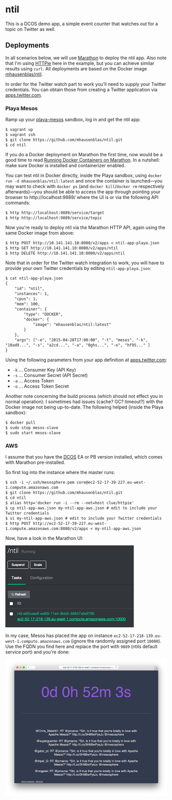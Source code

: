 # ntil

This is a DCOS demo app, a simple event counter that watches out for a topic on Twitter as well.

## Deployments

In all scenarios below, we will use [Marathon](https://mesosphere.github.io/marathon/) to deploy the ntil app. Also note that I'm using [HTTPie](http://httpie.org/) here in the example, but you can achieve similar results using `curl`. All deployments are based on the Docker image [mhausenblas/ntil](https://registry.hub.docker.com/u/mhausenblas/ntil/).

In order for the Twitter watch part to work you'll need to supply your Twitter credentials. You can obtain those from creating a Twitter application via [apps.twitter.com](https://apps.twitter.com/).

### Playa Mesos

Ramp up your [playa-mesos](https://github.com/mesosphere/playa-mesos) sandbox, log in and get the ntil app:

    $ vagrant up
    $ vagrant ssh
    $ git clone https://github.com/mhausenblas/ntil.git
    $ cd ntil

If you do a Docker deployment on Marathon the first time, now would be a good time to read [Running Docker Containers on Marathon](https://mesosphere.github.io/marathon/docs/native-docker.html). In a nutshell: make sure Docker is installed and containerizer enabled.

You can test ntil in Docker directly, inside the Playa sandbox, using `docker run -d mhausenblas/ntil:latest` and once the container is launched—you may want to check with `docker ps` (and `docker kill`/`docker rm` respectively afterwards)—you should be able to access the app through pointing your browser to http://localhost:9889/ where the UI is or via the following API commands:

    $ http http://localhost:9889/service/target
    $ http http://localhost:9889/service/topic

Now you're ready to deploy ntil via the Marathon HTTP API, again using the same Docker image from above:

    $ http POST http://10.141.141.10:8080/v2/apps < ntil-app-playa.json
    $ http GET http://10.141.141.10:8080/v2/apps/ntil
    $ http DELETE http://10.141.141.10:8080/v2/apps/ntil

Note that in order for the Twitter watch integration to work, you will have to provide your own Twitter credentials by editing `ntil-app-playa.json`:

    $ cat ntil-app-playa.json
    {
        "id": "ntil",
        "instances": 1,
        "cpus": 1,
        "mem": 100,
        "container": {
            "type": "DOCKER",
            "docker": {
                "image": "mhausenblas/ntil:latest"
            }
        },
        "args": ["-e", "2015-04-28T17:00:00", "-t", "mesos", "-k", "10ad9...", "-s", "a2cd...", "-a", "0ghs...", "-o", "hf95..." ]
    }

Using the following parameters from your app definition at [apps.twitter.com](https://apps.twitter.com/):

* `-k` ... Consumer Key (API Key)
* `-s` ... Consumer Secret (API Secret)
* `-a` ... Access Token
* `-o` ... Access Token Secret

Another note concerning the build process (which should not effect you in normal operation): I sometimes had issues (cache? GC? timeout?) with the Docker image not being up-to-date. The following helped (inside the Playa sandbox):

    $ docker pull
    $ sudo stop mesos-slave
    $ sudo start mesos-slave

### AWS

I assume that you have the [DCOS](https://mesosphere.com/product/) EA or PB version installed, which comes with Marathon pre-installed.

So first log into the instance where the master runs:

    $ ssh -i ~/.ssh/mesosphere.pem core@ec2-52-17-39-227.eu-west-1.compute.amazonaws.com
    $ git clone https://github.com/mhausenblas/ntil.git
    $ cd ntil
    $ alias http='docker run -i --rm --net=host clue/httpie'
    $ cp ntil-app-aws.json my-ntil-app-aws.json # edit to include your Twitter credentials
    $ vi my-ntil-app-aws.json # edit to include your Twitter credentials
    $ http POST http://ec2-52-17-39-227.eu-west-1.compute.amazonaws.com:8080/v2/apps < my-ntil-app-aws.json

Now, have a look in the Marathon UI:

![AWS deployment: Marathon UI](doc/aws-marathon-deployment.png)

In my case, Mesos has placed the app on instance `ec2-52-17-218-139.eu-west-1.compute.amazonaws.com` (ignore the randomly assigned port `10000`).
Use the FQDN you find here and replace the port with `9889` (ntils default service port) and you're done:

![AWS deployment: ntil](doc/aws-ntil.png)

